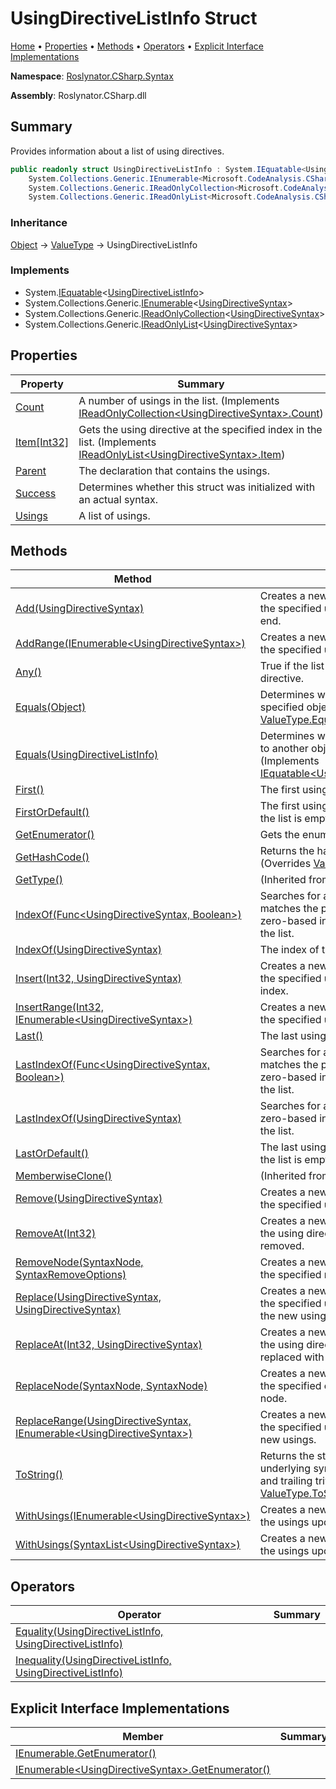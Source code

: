 # UsingDirectiveListInfo Struct

[Home](../../../../README.md) &#x2022; [Properties](#properties) &#x2022; [Methods](#methods) &#x2022; [Operators](#operators) &#x2022; [Explicit Interface Implementations](#explicit-interface-implementations)

**Namespace**: [Roslynator.CSharp.Syntax](../README.md)

**Assembly**: Roslynator\.CSharp\.dll

## Summary

Provides information about a list of using directives\.

```csharp
public readonly struct UsingDirectiveListInfo : System.IEquatable<UsingDirectiveListInfo>,
    System.Collections.Generic.IEnumerable<Microsoft.CodeAnalysis.CSharp.Syntax.UsingDirectiveSyntax>,
    System.Collections.Generic.IReadOnlyCollection<Microsoft.CodeAnalysis.CSharp.Syntax.UsingDirectiveSyntax>,
    System.Collections.Generic.IReadOnlyList<Microsoft.CodeAnalysis.CSharp.Syntax.UsingDirectiveSyntax>
```

### Inheritance

[Object](https://docs.microsoft.com/en-us/dotnet/api/system.object) &#x2192; [ValueType](https://docs.microsoft.com/en-us/dotnet/api/system.valuetype) &#x2192; UsingDirectiveListInfo

### Implements

* System\.[IEquatable](https://docs.microsoft.com/en-us/dotnet/api/system.iequatable-1)\<[UsingDirectiveListInfo](./README.md)>
* System\.Collections\.Generic\.[IEnumerable](https://docs.microsoft.com/en-us/dotnet/api/system.collections.generic.ienumerable-1)\<[UsingDirectiveSyntax](https://docs.microsoft.com/en-us/dotnet/api/microsoft.codeanalysis.csharp.syntax.usingdirectivesyntax)>
* System\.Collections\.Generic\.[IReadOnlyCollection](https://docs.microsoft.com/en-us/dotnet/api/system.collections.generic.ireadonlycollection-1)\<[UsingDirectiveSyntax](https://docs.microsoft.com/en-us/dotnet/api/microsoft.codeanalysis.csharp.syntax.usingdirectivesyntax)>
* System\.Collections\.Generic\.[IReadOnlyList](https://docs.microsoft.com/en-us/dotnet/api/system.collections.generic.ireadonlylist-1)\<[UsingDirectiveSyntax](https://docs.microsoft.com/en-us/dotnet/api/microsoft.codeanalysis.csharp.syntax.usingdirectivesyntax)>

## Properties

| Property | Summary |
| -------- | ------- |
| [Count](Count/README.md) | A number of usings in the list\. \(Implements [IReadOnlyCollection\<UsingDirectiveSyntax>.Count](https://docs.microsoft.com/en-us/dotnet/api/system.collections.generic.ireadonlycollection-1.count)\) |
| [Item\[Int32\]](Item/README.md) | Gets the using directive at the specified index in the list\. \(Implements [IReadOnlyList\<UsingDirectiveSyntax>.Item](https://docs.microsoft.com/en-us/dotnet/api/system.collections.generic.ireadonlylist-1.item)\) |
| [Parent](Parent/README.md) | The declaration that contains the usings\. |
| [Success](Success/README.md) | Determines whether this struct was initialized with an actual syntax\. |
| [Usings](Usings/README.md) | A list of usings\. |

## Methods

| Method | Summary |
| ------ | ------- |
| [Add(UsingDirectiveSyntax)](Add/README.md) | Creates a new [UsingDirectiveListInfo](./README.md) with the specified using directive added at the end\. |
| [AddRange(IEnumerable\<UsingDirectiveSyntax>)](AddRange/README.md) | Creates a new [UsingDirectiveListInfo](./README.md) with the specified usings added at the end\. |
| [Any()](Any/README.md) | True if the list has at least one using directive\. |
| [Equals(Object)](Equals/README.md#Roslynator_CSharp_Syntax_UsingDirectiveListInfo_Equals_System_Object_) | Determines whether this instance and a specified object are equal\. \(Overrides [ValueType.Equals](https://docs.microsoft.com/en-us/dotnet/api/system.valuetype.equals)\) |
| [Equals(UsingDirectiveListInfo)](Equals/README.md#Roslynator_CSharp_Syntax_UsingDirectiveListInfo_Equals_Roslynator_CSharp_Syntax_UsingDirectiveListInfo_) | Determines whether this instance is equal to another object of the same type\. \(Implements [IEquatable\<UsingDirectiveListInfo>.Equals](https://docs.microsoft.com/en-us/dotnet/api/system.iequatable-1.equals)\) |
| [First()](First/README.md) | The first using directive in the list\. |
| [FirstOrDefault()](FirstOrDefault/README.md) | The first using directive in the list or null if the list is empty\. |
| [GetEnumerator()](GetEnumerator/README.md) | Gets the enumerator for the list of usings\. |
| [GetHashCode()](GetHashCode/README.md) | Returns the hash code for this instance\. \(Overrides [ValueType.GetHashCode](https://docs.microsoft.com/en-us/dotnet/api/system.valuetype.gethashcode)\) |
| [GetType()](https://docs.microsoft.com/en-us/dotnet/api/system.object.gettype) |  \(Inherited from [Object](https://docs.microsoft.com/en-us/dotnet/api/system.object)\) |
| [IndexOf(Func\<UsingDirectiveSyntax, Boolean>)](IndexOf/README.md#Roslynator_CSharp_Syntax_UsingDirectiveListInfo_IndexOf_System_Func_Microsoft_CodeAnalysis_CSharp_Syntax_UsingDirectiveSyntax_System_Boolean__) | Searches for an using directive that matches the predicate and returns returns zero\-based index of the first occurrence in the list\. |
| [IndexOf(UsingDirectiveSyntax)](IndexOf/README.md#Roslynator_CSharp_Syntax_UsingDirectiveListInfo_IndexOf_Microsoft_CodeAnalysis_CSharp_Syntax_UsingDirectiveSyntax_) | The index of the using directive in the list\. |
| [Insert(Int32, UsingDirectiveSyntax)](Insert/README.md) | Creates a new [UsingDirectiveListInfo](./README.md) with the specified using directive inserted at the index\. |
| [InsertRange(Int32, IEnumerable\<UsingDirectiveSyntax>)](InsertRange/README.md) | Creates a new [UsingDirectiveListInfo](./README.md) with the specified usings inserted at the index\. |
| [Last()](Last/README.md) | The last using directive in the list\. |
| [LastIndexOf(Func\<UsingDirectiveSyntax, Boolean>)](LastIndexOf/README.md#Roslynator_CSharp_Syntax_UsingDirectiveListInfo_LastIndexOf_System_Func_Microsoft_CodeAnalysis_CSharp_Syntax_UsingDirectiveSyntax_System_Boolean__) | Searches for an using directive that matches the predicate and returns returns zero\-based index of the last occurrence in the list\. |
| [LastIndexOf(UsingDirectiveSyntax)](LastIndexOf/README.md#Roslynator_CSharp_Syntax_UsingDirectiveListInfo_LastIndexOf_Microsoft_CodeAnalysis_CSharp_Syntax_UsingDirectiveSyntax_) | Searches for an using directive and returns zero\-based index of the last occurrence in the list\. |
| [LastOrDefault()](LastOrDefault/README.md) | The last using directive in the list or null if the list is empty\. |
| [MemberwiseClone()](https://docs.microsoft.com/en-us/dotnet/api/system.object.memberwiseclone) |  \(Inherited from [Object](https://docs.microsoft.com/en-us/dotnet/api/system.object)\) |
| [Remove(UsingDirectiveSyntax)](Remove/README.md) | Creates a new [UsingDirectiveListInfo](./README.md) with the specified using directive removed\. |
| [RemoveAt(Int32)](RemoveAt/README.md) | Creates a new [UsingDirectiveListInfo](./README.md) with the using directive at the specified index removed\. |
| [RemoveNode(SyntaxNode, SyntaxRemoveOptions)](RemoveNode/README.md) | Creates a new [UsingDirectiveListInfo](./README.md) with the specified node removed\. |
| [Replace(UsingDirectiveSyntax, UsingDirectiveSyntax)](Replace/README.md) | Creates a new [UsingDirectiveListInfo](./README.md) with the specified using directive replaced with the new using directive\. |
| [ReplaceAt(Int32, UsingDirectiveSyntax)](ReplaceAt/README.md) | Creates a new [UsingDirectiveListInfo](./README.md) with the using directive at the specified index replaced with a new using directive\. |
| [ReplaceNode(SyntaxNode, SyntaxNode)](ReplaceNode/README.md) | Creates a new [UsingDirectiveListInfo](./README.md) with the specified old node replaced with a new node\. |
| [ReplaceRange(UsingDirectiveSyntax, IEnumerable\<UsingDirectiveSyntax>)](ReplaceRange/README.md) | Creates a new [UsingDirectiveListInfo](./README.md) with the specified using directive replaced with new usings\. |
| [ToString()](ToString/README.md) | Returns the string representation of the underlying syntax, not including its leading and trailing trivia\. \(Overrides [ValueType.ToString](https://docs.microsoft.com/en-us/dotnet/api/system.valuetype.tostring)\) |
| [WithUsings(IEnumerable\<UsingDirectiveSyntax>)](WithUsings/README.md#Roslynator_CSharp_Syntax_UsingDirectiveListInfo_WithUsings_System_Collections_Generic_IEnumerable_Microsoft_CodeAnalysis_CSharp_Syntax_UsingDirectiveSyntax__) | Creates a new [UsingDirectiveListInfo](./README.md) with the usings updated\. |
| [WithUsings(SyntaxList\<UsingDirectiveSyntax>)](WithUsings/README.md#Roslynator_CSharp_Syntax_UsingDirectiveListInfo_WithUsings_Microsoft_CodeAnalysis_SyntaxList_Microsoft_CodeAnalysis_CSharp_Syntax_UsingDirectiveSyntax__) | Creates a new [UsingDirectiveListInfo](./README.md) with the usings updated\. |

## Operators

| Operator | Summary |
| -------- | ------- |
| [Equality(UsingDirectiveListInfo, UsingDirectiveListInfo)](op_Equality/README.md) | |
| [Inequality(UsingDirectiveListInfo, UsingDirectiveListInfo)](op_Inequality/README.md) | |

## Explicit Interface Implementations

| Member | Summary |
| ------ | ------- |
| [IEnumerable.GetEnumerator()](System-Collections-IEnumerable-GetEnumerator/README.md) | |
| [IEnumerable\<UsingDirectiveSyntax>.GetEnumerator()](System-Collections-Generic-IEnumerable-Microsoft-CodeAnalysis-CSharp-Syntax-UsingDirectiveSyntax--GetEnumerator/README.md) | |

